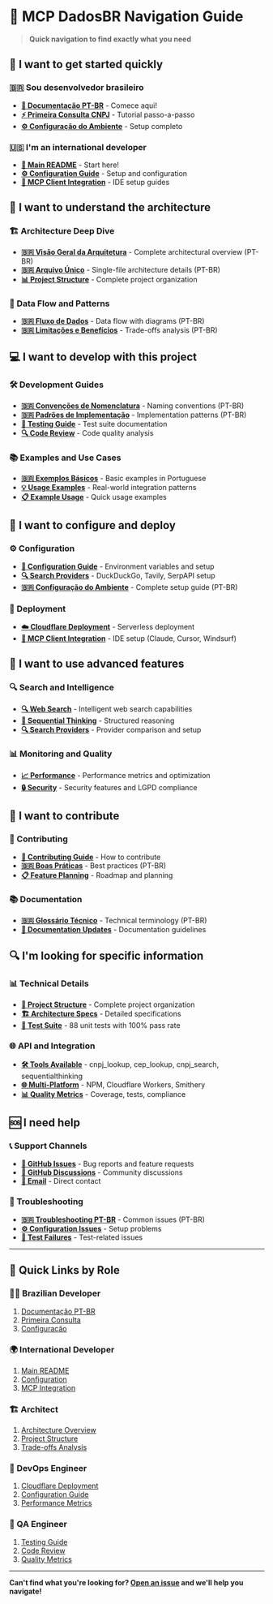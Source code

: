# 🧭 MCP DadosBR Navigation Guide

> **Quick navigation to find exactly what you need**

## 🚀 I want to get started quickly

### 🇧🇷 Sou desenvolvedor brasileiro
- **[📖 Documentação PT-BR](docs/pt-br/README.md)** - Comece aqui!
- **[⚡ Primeira Consulta CNPJ](docs/pt-br/exemplos/basicos/primeira-consulta-cnpj.md)** - Tutorial passo-a-passo
- **[⚙️ Configuração do Ambiente](docs/pt-br/desenvolvimento/configuracao-ambiente.md)** - Setup completo

### 🇺🇸 I'm an international developer
- **[📖 Main README](README.md)** - Start here!
- **[⚙️ Configuration Guide](docs/CONFIGURATION.md)** - Setup and configuration
- **[🔧 MCP Client Integration](docs/MCP_CLIENT_INTEGRATION.md)** - IDE setup guides

## 🎯 I want to understand the architecture

### 🏗️ Architecture Deep Dive
- **[🇧🇷 Visão Geral da Arquitetura](docs/pt-br/arquitetura/visao-geral.md)** - Complete architectural overview (PT-BR)
- **[🇧🇷 Arquivo Único](docs/pt-br/arquitetura/arquivo-unico.md)** - Single-file architecture details (PT-BR)
- **[📊 Project Structure](PROJECT_STRUCTURE.md)** - Complete project organization

### 🔄 Data Flow and Patterns
- **[🇧🇷 Fluxo de Dados](docs/pt-br/arquitetura/fluxo-dados.md)** - Data flow with diagrams (PT-BR)
- **[🇧🇷 Limitações e Benefícios](docs/pt-br/arquitetura/limitacoes-beneficios.md)** - Trade-offs analysis (PT-BR)

## 💻 I want to develop with this project

### 🛠️ Development Guides
- **[🇧🇷 Convenções de Nomenclatura](docs/pt-br/desenvolvimento/convencoes-nomenclatura.md)** - Naming conventions (PT-BR)
- **[🇧🇷 Padrões de Implementação](docs/pt-br/desenvolvimento/padroes-implementacao.md)** - Implementation patterns (PT-BR)
- **[🧪 Testing Guide](docs/development/TESTING.md)** - Test suite documentation
- **[🔍 Code Review](docs/development/CODE_REVIEW.md)** - Code quality analysis

### 📚 Examples and Use Cases
- **[🇧🇷 Exemplos Básicos](docs/pt-br/exemplos/basicos/)** - Basic examples in Portuguese
- **[💡 Usage Examples](docs/USAGE_EXAMPLES.md)** - Real-world integration patterns
- **[📋 Example Usage](EXAMPLE_USAGE.md)** - Quick usage examples

## 🔧 I want to configure and deploy

### ⚙️ Configuration
- **[📖 Configuration Guide](docs/CONFIGURATION.md)** - Environment variables and setup
- **[🔍 Search Providers](docs/PROVIDERS.md)** - DuckDuckGo, Tavily, SerpAPI setup
- **[🇧🇷 Configuração do Ambiente](docs/pt-br/desenvolvimento/configuracao-ambiente.md)** - Complete setup guide (PT-BR)

### 🚀 Deployment
- **[☁️ Cloudflare Deployment](docs/CLOUDFLARE_DEPLOYMENT.md)** - Serverless deployment
- **[🔧 MCP Client Integration](docs/MCP_CLIENT_INTEGRATION.md)** - IDE setup (Claude, Cursor, Windsurf)

## 🧠 I want to use advanced features

### 🔍 Search and Intelligence
- **[🔍 Web Search](docs/WEB_SEARCH.md)** - Intelligent web search capabilities
- **[🧠 Sequential Thinking](docs/SEQUENTIAL_THINKING.md)** - Structured reasoning
- **[🔍 Search Providers](docs/PROVIDERS.md)** - Provider comparison and setup

### 📊 Monitoring and Quality
- **[📈 Performance](docs/development/FINAL_SUMMARY.md)** - Performance metrics and optimization
- **[🔒 Security](docs/development/CODE_REVIEW.md#security)** - Security features and LGPD compliance

## 📝 I want to contribute

### 🤝 Contributing
- **[🤝 Contributing Guide](CONTRIBUTING.md)** - How to contribute
- **[🇧🇷 Boas Práticas](docs/pt-br/desenvolvimento/boas-praticas.md)** - Best practices (PT-BR)
- **[📋 Feature Planning](docs/development/FEATURE_PLANNING.md)** - Roadmap and planning

### 📚 Documentation
- **[🇧🇷 Glossário Técnico](docs/pt-br/glossario/termos-tecnicos.md)** - Technical terminology (PT-BR)
- **[📖 Documentation Updates](docs/development/DOCUMENTATION_UPDATES.md)** - Documentation guidelines

## 🔍 I'm looking for specific information

### 📊 Technical Details
- **[📁 Project Structure](PROJECT_STRUCTURE.md)** - Complete project organization
- **[🏗️ Architecture Specs](.kiro/specs/)** - Detailed specifications
- **[🧪 Test Suite](test/)** - 88 unit tests with 100% pass rate

### 🌐 API and Integration
- **[🛠️ Tools Available](#-available-tools)** - cnpj_lookup, cep_lookup, cnpj_search, sequentialthinking
- **[🌐 Multi-Platform](#-multi-platform-support)** - NPM, Cloudflare Workers, Smithery
- **[📊 Quality Metrics](#-quality-metrics)** - Coverage, tests, compliance

## 🆘 I need help

### 📞 Support Channels
- **[🐛 GitHub Issues](https://github.com/cristianoaredes/mcp-dadosbr/issues)** - Bug reports and feature requests
- **[💬 GitHub Discussions](https://github.com/cristianoaredes/mcp-dadosbr/discussions)** - Community discussions
- **[📧 Email](mailto:cristiano@aredes.me)** - Direct contact

### 🔧 Troubleshooting
- **[🇧🇷 Troubleshooting PT-BR](docs/pt-br/desenvolvimento/configuracao-ambiente.md#troubleshooting)** - Common issues (PT-BR)
- **[⚙️ Configuration Issues](docs/CONFIGURATION.md#troubleshooting)** - Setup problems
- **[🧪 Test Failures](docs/development/TESTING.md)** - Test-related issues

---

## 🎯 Quick Links by Role

### 👨‍💻 Brazilian Developer
1. [Documentação PT-BR](docs/pt-br/README.md)
2. [Primeira Consulta](docs/pt-br/exemplos/basicos/primeira-consulta-cnpj.md)
3. [Configuração](docs/pt-br/desenvolvimento/configuracao-ambiente.md)

### 🌍 International Developer
1. [Main README](README.md)
2. [Configuration](docs/CONFIGURATION.md)
3. [MCP Integration](docs/MCP_CLIENT_INTEGRATION.md)

### 🏗️ Architect
1. [Architecture Overview](docs/pt-br/arquitetura/visao-geral.md)
2. [Project Structure](PROJECT_STRUCTURE.md)
3. [Trade-offs Analysis](docs/pt-br/arquitetura/limitacoes-beneficios.md)

### 🚀 DevOps Engineer
1. [Cloudflare Deployment](docs/CLOUDFLARE_DEPLOYMENT.md)
2. [Configuration Guide](docs/CONFIGURATION.md)
3. [Performance Metrics](docs/development/FINAL_SUMMARY.md)

### 🧪 QA Engineer
1. [Testing Guide](docs/development/TESTING.md)
2. [Code Review](docs/development/CODE_REVIEW.md)
3. [Quality Metrics](PROJECT_STRUCTURE.md#-key-metrics)

---

**Can't find what you're looking for? [Open an issue](https://github.com/cristianoaredes/mcp-dadosbr/issues) and we'll help you navigate!**